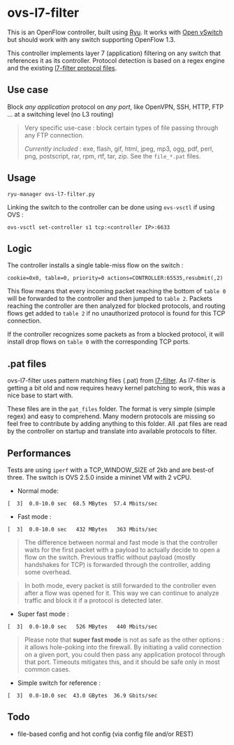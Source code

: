 # ovs-l7-filter

This is an OpenFlow controller, built using [Ryu](https://osrg.github.io/ryu/). It works with [Open vSwitch](https://www.openvswitch.org/) but should work with any switch supporting OpenFlow 1.3.

This controller implements layer 7 (application) filtering on any switch that references it as its controller. Protocol detection is based on a regex engine and the existing [l7-filter protocol files](http://l7-filter.sourceforge.net/protocols/). 

## Use case

Block *any application* protocol on *any port*, like OpenVPN, SSH, HTTP, FTP ... at a switching level (no L3 routing)

> Very specific use-case : block certain types of file passing through any FTP connection.
>
> *Currently included* : exe, flash, gif, html, jpeg, mp3, ogg, pdf, perl, png, postscript, rar, rpm, rtf, tar, zip. See the `file_*.pat` files.

## Usage

```
ryu-manager ovs-l7-filter.py
```

Linking the switch to the controller can be done using `ovs-vsctl` if using OVS :

```
ovs-vsctl set-controller s1 tcp:<controller IP>:6633
```

## Logic

The controller installs a single table-miss flow on the switch : 

```
cookie=0x0, table=0, priority=0 actions=CONTROLLER:65535,resubmit(,2)
```

This flow means that every incoming packet reaching the bottom of `table 0` will be forwarded to the controller and then jumped to `table 2`. Packets reaching the controller are then analyzed for blocked protocols, and routing flows get added to `table 2` if no unauthorized protocol is found for this TCP connection.

If the controller recognizes some packets as from a blocked protocol, it will install drop flows on `table 0` with the corresponding TCP ports.

## .pat files

ovs-l7-filter uses pattern matching files (.pat) from [l7-filter](http://l7-filter.sourceforge.net/protocols). As l7-filter is getting a bit old and now requires heavy kernel patching to work, this was a nice base to start with.

These files are in the `pat_files` folder. The format is very simple (simple regex) and easy to comprehend. Many modern protocols are missing so feel free to contribute by adding anything to this folder. All .pat files are read by the controller on startup and translate into available protocols to filter.

## Performances

Tests are using `iperf` with a TCP_WINDOW_SIZE of 2kb and are best-of three. The switch is OVS 2.5.0 inside a mininet VM with 2 vCPU.

- Normal mode: 
```
[  3]  0.0-10.0 sec  68.5 MBytes  57.4 Mbits/sec
```

- Fast mode :
```
[  3]  0.0-10.0 sec   432 MBytes   363 Mbits/sec
```

> The difference between normal and fast mode is that the controller waits for the first packet with a payload to actually decide to open a flow on the switch. Previous traffic without payload (mostly handshakes for TCP) is forwarded through the controller, adding some overhead. 

> In both mode, every packet is still forwarded to the controller even after a flow was opened for it. This way we can continue to analyze traffic and block it if a protocol is detected later.

- Super fast mode :
```
[  3]  0.0-10.0 sec   526 MBytes   440 Mbits/sec
```

> Please note that **super fast mode** is not as safe as the other options : it allows hole-poking into the firewall. By initiating a valid connection on a given port, you could then pass any application protocol through that port. Timeouts mitigates this, and it should be safe only in most common cases.

- Simple switch for reference : 
```
[  3]  0.0-10.0 sec  43.0 GBytes  36.9 Gbits/sec
```

## Todo

- file-based config and hot config (via config file and/or REST)


